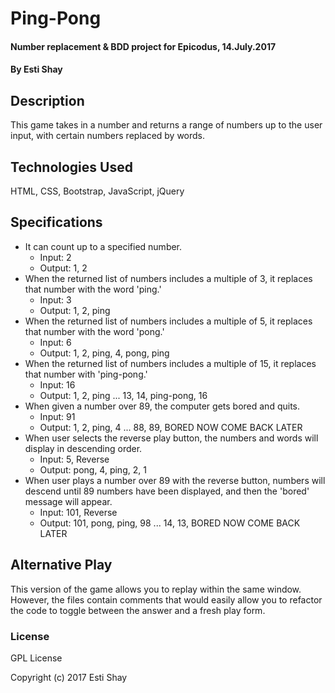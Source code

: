 # Ping-Pong

#### Number replacement & BDD project for Epicodus, 14.July.2017

#### By Esti Shay

## Description

This game takes in a number and returns a range of numbers up to the user input, with certain numbers replaced by words.

## Technologies Used

HTML, CSS, Bootstrap, JavaScript, jQuery

## Specifications

* It can count up to a specified number.
  * Input: 2
  * Output: 1, 2
* When the returned list of numbers includes a multiple of 3, it replaces that number with the word 'ping.'
  * Input: 3
  * Output: 1, 2, ping
* When the returned list of numbers includes a multiple of 5, it replaces that number with the word 'pong.'
  * Input: 6
  * Output: 1, 2, ping, 4, pong, ping
* When the returned list of numbers includes a multiple of 15, it replaces that number with 'ping-pong.'
  * Input: 16
  * Output: 1, 2, ping ... 13, 14, ping-pong, 16
* When given a number over 89, the computer gets bored and quits.
  * Input: 91
  * Output: 1, 2, ping, 4 ... 88, 89, BORED NOW COME BACK LATER
* When user selects the reverse play button, the numbers and words will display in descending order.
  * Input: 5, Reverse
  * Output: pong, 4, ping, 2, 1
* When user plays a number over 89 with the reverse button, numbers will descend until 89 numbers have been displayed, and then the 'bored' message will appear.
  * Input: 101, Reverse
  * Output: 101, pong, ping, 98 ... 14, 13, BORED NOW COME BACK LATER

## Alternative Play

This version of the game allows you to replay within the same window.  However, the files contain comments that would easily allow you to refactor the code to toggle between the answer and a fresh play form.


### License

GPL License

Copyright (c) 2017 Esti Shay
